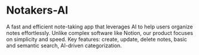 # Notakers-AI
A fast and efficient note-taking app that leverages AI to help users organize notes effortlessly. Unlike complex software like Notion, our product focuses on simplicity and speed. Key features: create, update, delete notes, basic and semantic search, AI-driven categorization.
